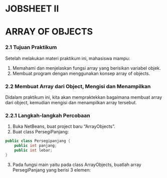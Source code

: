 # JOBSHEET II
# ARRAY OF OBJECTS

### 2.1	Tujuan Praktikum
Setelah melakukan materi praktikum ini, mahasiswa mampu:
1.	Memahami dan menjelaskan fungsi array yang berisikan variabel objek.
2.	Membuat program dengan menggunakan konsep array of objects.

### 2.2	Membuat Array dari Object, Mengisi dan Menampilkan
Didalam praktikum ini, kita akan mempraktekkan bagaimana membuat array dari object, kemudian mengisi dan menampilkan array tersebut.

### 2.2.1	Langkah-langkah Percobaan 
1.	Buka NetBeans, buat project baru “ArrayObjects”.
2.	Buat class PersegiPanjang: 

``` java
public class Persegipanjang {
    public int panjang;
    public int lebar;
}
```
3.	Pada fungsi main yaitu pada class ArrayObjects, buatlah array PersegiPanjang yang berisi 3 elemen: 
